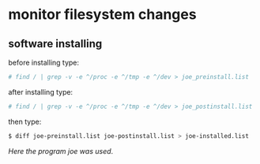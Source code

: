 # monitor filesystem changes

## software installing
before installing type:
```sh
# find / | grep -v -e ^/proc -e ^/tmp -e ^/dev > joe_preinstall.list 
```

after installing type:
```sh
# find / | grep -v -e ^/proc -e ^/tmp -e ^/dev > joe_postinstall.list
```

then type:
```sh
$ diff joe-preinstall.list joe-postinstall.list > joe-installed.list 
```

*Here the program joe was used*. 

